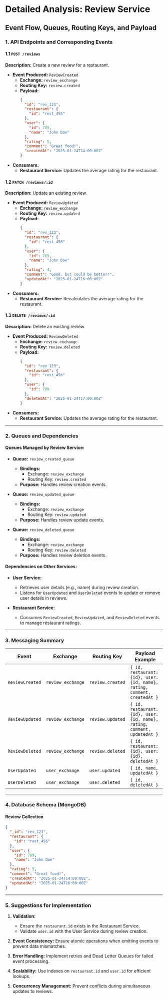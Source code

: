 # Detailed Analysis: Review Service

## Event Flow, Queues, Routing Keys, and Payload

### 1. API Endpoints and Corresponding Events

#### 1.1 `POST /reviews`

**Description:** Create a new review for a restaurant.

- **Event Produced:** `ReviewCreated`
  - **Exchange:** `review_exchange`
  - **Routing Key:** `review.created`
  - **Payload:**
    ```json
    {
      "id": "rev_123",
      "restaurant": {
        "id": "rest_456"
      },
      "user": {
        "id": 789,
        "name": "John Doe"
      },
      "rating": 5,
      "comment": "Great food!",
      "createdAt": "2025-01-24T14:00:00Z"
    }
    ```
- **Consumers:**
  - **Restaurant Service:** Updates the average rating for the restaurant.

#### 1.2 `PATCH /reviews/:id`

**Description:** Update an existing review.

- **Event Produced:** `ReviewUpdated`
  - **Exchange:** `review_exchange`
  - **Routing Key:** `review.updated`
  - **Payload:**
    ```json
    {
      "id": "rev_123",
      "restaurant": {
        "id": "rest_456"
      },
      "user": {
        "id": 789,
        "name": "John Doe"
      },
      "rating": 4,
      "comment": "Good, but could be better!",
      "updatedAt": "2025-01-24T16:00:00Z"
    }
    ```
- **Consumers:**
  - **Restaurant Service:** Recalculates the average rating for the restaurant.

#### 1.3 `DELETE /reviews/:id`

**Description:** Delete an existing review.

- **Event Produced:** `ReviewDeleted`
  - **Exchange:** `review_exchange`
  - **Routing Key:** `review.deleted`
  - **Payload:**
    ```json
    {
      "id": "rev_123",
      "restaurant": {
        "id": "rest_456"
      },
      "user": {
        "id": 789
      },
      "deletedAt": "2025-01-24T17:00:00Z"
    }
    ```
- **Consumers:**
  - **Restaurant Service:** Updates the average rating for the restaurant.

---

### 2. Queues and Dependencies

#### Queues Managed by Review Service:

- **Queue:** `review_created_queue`

  - **Bindings:**
    - Exchange: `review_exchange`
    - Routing Key: `review.created`
  - **Purpose:** Handles review creation events.

- **Queue:** `review_updated_queue`

  - **Bindings:**
    - Exchange: `review_exchange`
    - Routing Key: `review.updated`
  - **Purpose:** Handles review update events.

- **Queue:** `review_deleted_queue`

  - **Bindings:**
    - Exchange: `review_exchange`
    - Routing Key: `review.deleted`
  - **Purpose:** Handles review deletion events.

#### Dependencies on Other Services:

- **User Service:**

  - Retrieves user details (e.g., name) during review creation.
  - Listens for `UserUpdated` and `UserDeleted` events to update or remove user details in reviews.

- **Restaurant Service:**
  - Consumes `ReviewCreated`, `ReviewUpdated`, and `ReviewDeleted` events to manage restaurant ratings.

---

### 3. Messaging Summary

| **Event**       | **Exchange**      | **Routing Key**  | **Payload Example**                                                      |
| --------------- | ----------------- | ---------------- | ------------------------------------------------------------------------ |
| `ReviewCreated` | `review_exchange` | `review.created` | `{ id, restaurant: {id}, user: {id, name}, rating, comment, createdAt }` |
| `ReviewUpdated` | `review_exchange` | `review.updated` | `{ id, restaurant: {id}, user: {id, name}, rating, comment, updatedAt }` |
| `ReviewDeleted` | `review_exchange` | `review.deleted` | `{ id, restaurant: {id}, user: {id}, deletedAt }`                        |
| `UserUpdated`   | `user_exchange`   | `user.updated`   | `{ id, name, updatedAt }`                                                |
| `UserDeleted`   | `user_exchange`   | `user.deleted`   | `{ id, deletedAt }`                                                      |

---

### 4. Database Schema (MongoDB)

#### Review Collection

```json
{
  "_id": "rev_123",
  "restaurant": {
    "id": "rest_456"
  },
  "user": {
    "id": 789,
    "name": "John Doe"
  },
  "rating": 5,
  "comment": "Great food!",
  "createdAt": "2025-01-24T14:00:00Z",
  "updatedAt": "2025-01-24T16:00:00Z"
}
```

---

### 5. Suggestions for Implementation

1. **Validation:**

   - Ensure the `restaurant.id` exists in the Restaurant Service.
   - Validate `user.id` with the User Service during review creation.

2. **Event Consistency:** Ensure atomic operations when emitting events to prevent data mismatches.

3. **Error Handling:** Implement retries and Dead Letter Queues for failed event processing.

4. **Scalability:** Use indexes on `restaurant.id` and `user.id` for efficient lookups.

5. **Concurrency Management:** Prevent conflicts during simultaneous updates to reviews.